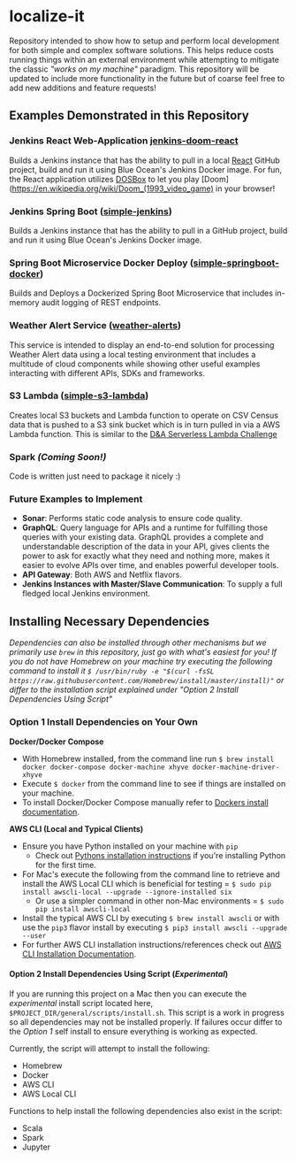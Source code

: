 # localize-it
Repository intended to show how to setup and perform local development for both simple and complex software solutions. This helps reduce costs running things within an external environment while attempting to mitigate the classic _"works on my machine"_ paradigm. This repository will be updated to include more functionality in the future but of coarse feel free to add new additions and feature requests!

## Examples Demonstrated in this Repository

### Jenkins React Web-Application [jenkins-doom-react](jenkins-doom-react)
Builds a Jenkins instance that has the ability to pull in a local [React](https://reactjs.org/) GitHub project, build and run it using Blue Ocean's Jenkins Docker image. For fun, the React application utilizes [DOSBox](https://www.dosbox.com/) to let you play [Doom](https://en.wikipedia.org/wiki/Doom_(1993_video_game) in your browser!

### Jenkins Spring Boot ([simple-jenkins](simple-jenkins))
Builds a Jenkins instance that has the ability to pull in a GitHub project, build and run it using Blue Ocean's Jenkins Docker image.

### Spring Boot Microservice Docker Deploy ([simple-springboot-docker](simple-springboot-docker))
Builds and Deploys a Dockerized Spring Boot Microservice that includes in-memory audit logging of REST endpoints.

### Weather Alert Service ([weather-alerts](weather-alerts))
This service is intended to display an end-to-end solution for processing Weather Alert data using a local testing environment that includes a multitude of cloud components while showing other useful examples interacting with different APIs, SDKs and frameworks.

### S3 Lambda ([simple-s3-lambda](simple-s3-lambda))
Creates local S3 buckets and Lambda function to operate on CSV Census data that is pushed to a S3 sink bucket which is in turn pulled in via a AWS Lambda function. This is similar to the [D&A Serverless Lambda Challenge](https://techchallenge.captechlab.com/data-engineering/Serverless.Assignment-1.Lambda-Introduction)

### Spark _(Coming Soon!)_
Code is written just need to package it nicely :)

### Future Examples to Implement
- **Sonar**: Performs static code analysis to ensure code quality.
- **GraphQL**: Query language for APIs and a runtime for fulfilling those queries with your existing data. GraphQL provides a complete and understandable description of the data in your API, gives clients the power to ask for exactly what they need and nothing more, makes it easier to evolve APIs over time, and enables powerful developer tools.
- **API Gateway**: Both AWS and Netflix flavors.
- **Jenkins Instances with Master/Slave Communication**: To supply a full fledged local Jenkins environment.

## Installing Necessary Dependencies
_Dependencies can also be installed through other mechanisms but we primarily use `brew` in this repository, just go with what's easiest for you! If you do not have Homebrew on your machine try executing the following command to install it `$ /usr/bin/ruby -e "$(curl -fsSL https://raw.githubusercontent.com/Homebrew/install/master/install)"` or differ to the installation script explained under "Option 2 Install Dependencies Using Script"_

### Option 1 Install Dependencies on Your Own
**Docker/Docker Compose**
- With Homebrew installed, from the command line run `$ brew install docker docker-compose docker-machine xhyve docker-machine-driver-xhyve`
- Execute `$ docker` from the command line to see if things are installed on your machine.
- To install Docker/Docker Compose manually refer to [Dockers install documentation](https://docs.docker.com/compose/install/).

**AWS CLI (Local and Typical Clients)**
- Ensure you have Python installed on your machine with `pip`
  - Check out [Pythons installation instructions](https://wiki.python.org/moin/BeginnersGuide/Download) if you're installing Python for the first time.
- For Mac's execute the following from the command line to retrieve and install the AWS Local CLI which is beneficial for testing = `$ sudo pip install awscli-local --upgrade --ignore-installed six`
  - Or use a simpler command in other non-Mac environments = `$ sudo pip install awscli-local`
- Install the typical AWS CLI by executing `$ brew install awscli` or with use the `pip3` flavor install by executing `$ pip3 install awscli --upgrade --user`
- For further AWS CLI installation instructions/references check out [AWS CLI Installation Documentation](https://docs.aws.amazon.com/cli/latest/userguide/cli-chap-install.html).

#### Option 2 Install Dependencies Using Script (_Experimental_)
If you are running this project on a Mac then you can execute the _experimental_ install script located here, `$PROJECT_DIR/general/scripts/install.sh`. This script is a work in progress so all dependencies may not be installed properly. If failures occur differ to the _Option 1_ self install to ensure everything is working as expected.

Currently, the script will attempt to install the following:
- Homebrew
- Docker
- AWS CLI
- AWS Local CLI

Functions to help install the following dependencies also exist in the script:
- Scala
- Spark
- Jupyter
